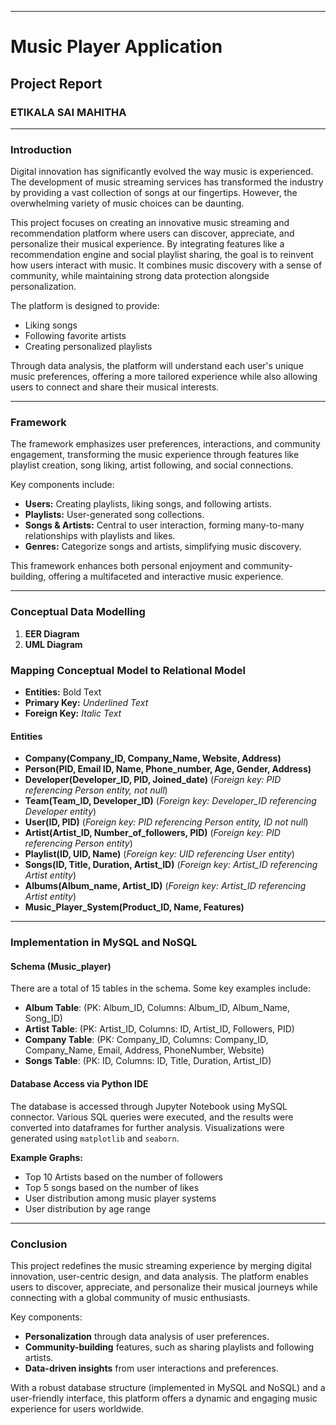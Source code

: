 
---

# Music Player Application

## Project Report

### ETIKALA SAI MAHITHA

---

### Introduction

Digital innovation has significantly evolved the way music is experienced. The development of music streaming services has transformed the industry by providing a vast collection of songs at our fingertips. However, the overwhelming variety of music choices can be daunting.

This project focuses on creating an innovative music streaming and recommendation platform where users can discover, appreciate, and personalize their musical experience. By integrating features like a recommendation engine and social playlist sharing, the goal is to reinvent how users interact with music. It combines music discovery with a sense of community, while maintaining strong data protection alongside personalization.

The platform is designed to provide:
- Liking songs
- Following favorite artists
- Creating personalized playlists

Through data analysis, the platform will understand each user's unique music preferences, offering a more tailored experience while also allowing users to connect and share their musical interests.

---

### Framework

The framework emphasizes user preferences, interactions, and community engagement, transforming the music experience through features like playlist creation, song liking, artist following, and social connections.

Key components include:
- **Users:** Creating playlists, liking songs, and following artists.
- **Playlists:** User-generated song collections.
- **Songs & Artists:** Central to user interaction, forming many-to-many relationships with playlists and likes.
- **Genres:** Categorize songs and artists, simplifying music discovery.

This framework enhances both personal enjoyment and community-building, offering a multifaceted and interactive music experience.

---

### Conceptual Data Modelling

1. **EER Diagram**
2. **UML Diagram**

### Mapping Conceptual Model to Relational Model

- **Entities:** Bold Text
- **Primary Key:** _Underlined Text_
- **Foreign Key:** *Italic Text*

#### Entities

- **Company(Company_ID, Company_Name, Website, Address)**
- **Person(PID, Email ID, Name, Phone_number, Age, Gender, Address)**
- **Developer(Developer_ID, PID, Joined_date)** (*Foreign key: PID referencing Person entity, not null*)
- **Team(Team_ID, Developer_ID)** (*Foreign key: Developer_ID referencing Developer entity*)
- **User(ID, PID)** (*Foreign key: PID referencing Person entity, ID not null*)
- **Artist(Artist_ID, Number_of_followers, PID)** (*Foreign key: PID referencing Person entity*)
- **Playlist(ID, UID, Name)** (*Foreign key: UID referencing User entity*)
- **Songs(ID, Title, Duration, Artist_ID)** (*Foreign key: Artist_ID referencing Artist entity*)
- **Albums(Album_name, Artist_ID)** (*Foreign key: Artist_ID referencing Artist entity*)
- **Music_Player_System(Product_ID, Name, Features)**

---

### Implementation in MySQL and NoSQL

#### Schema (Music_player)

There are a total of 15 tables in the schema. Some key examples include:

- **Album Table**: (PK: Album_ID, Columns: Album_ID, Album_Name, Song_ID)
- **Artist Table**: (PK: Artist_ID, Columns: ID, Artist_ID, Followers, PID)
- **Company Table**: (PK: Company_ID, Columns: Company_ID, Company_Name, Email, Address, PhoneNumber, Website)
- **Songs Table**: (PK: ID, Columns: ID, Title, Duration, Artist_ID)

#### Database Access via Python IDE

The database is accessed through Jupyter Notebook using MySQL connector. Various SQL queries were executed, and the results were converted into dataframes for further analysis. Visualizations were generated using `matplotlib` and `seaborn`.

**Example Graphs:**
- Top 10 Artists based on the number of followers
- Top 5 songs based on the number of likes
- User distribution among music player systems
- User distribution by age range

---

### Conclusion

This project redefines the music streaming experience by merging digital innovation, user-centric design, and data analysis. The platform enables users to discover, appreciate, and personalize their musical journeys while connecting with a global community of music enthusiasts.

Key components:
- **Personalization** through data analysis of user preferences.
- **Community-building** features, such as sharing playlists and following artists.
- **Data-driven insights** from user interactions and preferences.

With a robust database structure (implemented in MySQL and NoSQL) and a user-friendly interface, this platform offers a dynamic and engaging music experience for users worldwide.

